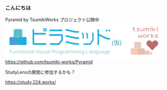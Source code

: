 ### こんにちは
Pyramid by TsumikiWorks プロジェクト公開中
![Pyramid by TsumikiWorks](Pyramid_with_TsumikiWorks.svg)
https://github.com/tsumiki-works/Pyramid

StudyLensの開発に参加するかも？

https://study.224.works/
